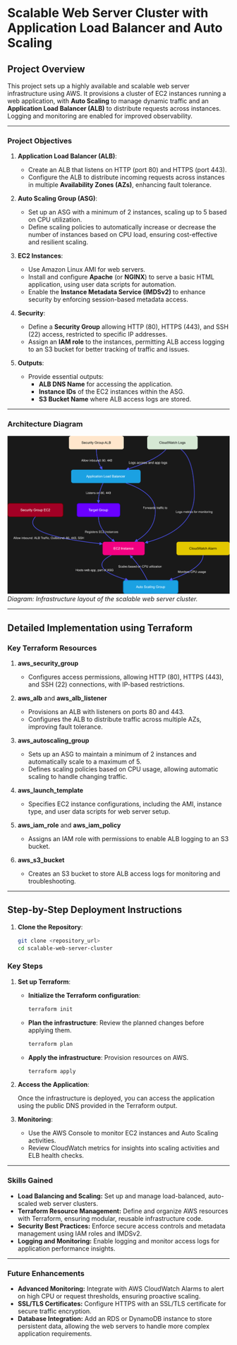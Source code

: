 # Scalable Web Server Cluster with Application Load Balancer and Auto Scaling

## Project Overview

This project sets up a highly available and scalable web server infrastructure using AWS. It provisions a cluster of EC2 instances running a web application, with **Auto Scaling** to manage dynamic traffic and an **Application Load Balancer (ALB)** to distribute requests across instances. Logging and monitoring are enabled for improved observability.

---

### Project Objectives

1. **Application Load Balancer (ALB)**:
   - Create an ALB that listens on HTTP (port 80) and HTTPS (port 443).
   - Configure the ALB to distribute incoming requests across instances in multiple **Availability Zones (AZs)**, enhancing fault tolerance.

2. **Auto Scaling Group (ASG)**:
   - Set up an ASG with a minimum of 2 instances, scaling up to 5 based on CPU utilization.
   - Define scaling policies to automatically increase or decrease the number of instances based on CPU load, ensuring cost-effective and resilient scaling.

3. **EC2 Instances**:
   - Use Amazon Linux AMI for web servers.
   - Install and configure **Apache** (or **NGINX**) to serve a basic HTML application, using user data scripts for automation.
   - Enable the **Instance Metadata Service (IMDSv2)** to enhance security by enforcing session-based metadata access.

4. **Security**:
   - Define a **Security Group** allowing HTTP (80), HTTPS (443), and SSH (22) access, restricted to specific IP addresses.
   - Assign an **IAM role** to the instances, permitting ALB access logging to an S3 bucket for better tracking of traffic and issues.

5. **Outputs**:
   - Provide essential outputs:
     - **ALB DNS Name** for accessing the application.
     - **Instance IDs** of the EC2 instances within the ASG.
     - **S3 Bucket Name** where ALB access logs are stored.

---

### Architecture Diagram

![Architecture Diagram](./images/flowchart%201.drawio.svg)  
*Diagram: Infrastructure layout of the scalable web server cluster.*

---

## Detailed Implementation using Terraform

### Key Terraform Resources

1. **aws_security_group**
   - Configures access permissions, allowing HTTP (80), HTTPS (443), and SSH (22) connections, with IP-based restrictions.

2. **aws_alb** and **aws_alb_listener**
   - Provisions an ALB with listeners on ports 80 and 443.
   - Configures the ALB to distribute traffic across multiple AZs, improving fault tolerance.

3. **aws_autoscaling_group**
   - Sets up an ASG to maintain a minimum of 2 instances and automatically scale to a maximum of 5.
   - Defines scaling policies based on CPU usage, allowing automatic scaling to handle changing traffic.

4. **aws_launch_template**
   - Specifies EC2 instance configurations, including the AMI, instance type, and user data scripts for web server setup.

5. **aws_iam_role** and **aws_iam_policy**
   - Assigns an IAM role with permissions to enable ALB logging to an S3 bucket.

6. **aws_s3_bucket**
   - Creates an S3 bucket to store ALB access logs for monitoring and troubleshooting.

---

## Step-by-Step Deployment Instructions

1. **Clone the Repository**:
   ```bash
   git clone <repository_url>
   cd scalable-web-server-cluster

### Key Steps

1. **Set up Terraform**:

   - **Initialize the Terraform configuration**:
     ```bash
     terraform init
     ```

   - **Plan the infrastructure**:
     Review the planned changes before applying them.
     ```bash
     terraform plan
     ```

   - **Apply the infrastructure**:
     Provision resources on AWS.
     ```bash
     terraform apply
     ```

2. **Access the Application**:

   Once the infrastructure is deployed, you can access the application using the public DNS provided in the Terraform output.

3. **Monitoring**:

   - Use the AWS Console to monitor EC2 instances and Auto Scaling activities.
   - Review CloudWatch metrics for insights into scaling activities and ELB health checks.

---

### Skills Gained

- **Load Balancing and Scaling:** Set up and manage load-balanced, auto-scaled web server clusters.
- **Terraform Resource Management:** Define and organize AWS resources with Terraform, ensuring modular, reusable infrastructure code.
- **Security Best Practices:** Enforce secure access controls and metadata management using IAM roles and IMDSv2.
- **Logging and Monitoring:** Enable logging and monitor access logs for application performance insights.

---

### Future Enhancements

- **Advanced Monitoring:** Integrate with AWS CloudWatch Alarms to alert on high CPU or request thresholds, ensuring proactive scaling.
- **SSL/TLS Certificates:** Configure HTTPS with an SSL/TLS certificate for secure traffic encryption.
- **Database Integration:** Add an RDS or DynamoDB instance to store persistent data, allowing the web servers to handle more complex application requirements.
